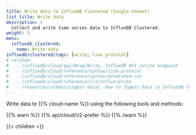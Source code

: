 ```yaml
---
title: Write data to InfluxDB Clustered (Single-tenant)
list_title: Write data
description: >
  Collect and write time series data to InfluxDB Clustered.
weight: 3
menu:
  influxdb_clustered:
    name: Write data
influxdb/clustered/tags: [write, line protocol]
# related:
#   - /influxdb/cloud/api/#tag/Write, InfluxDB API /write endpoint
#   - /influxdb/cloud/reference/syntax/line-protocol
#   - /influxdb/cloud/reference/syntax/annotated-csv
#   - /influxdb/cloud/reference/cli/influx/write
#   - /resources/videos/ingest-data/, How to Ingest Data in InfluxDB (Video)
---
```


Write data to {{% cloud-name %}} using the following tools and methods:

{{% warn %}}
{{% api/cloud/v2-prefer %}}
{{% /warn %}}

{{< children >}}
 